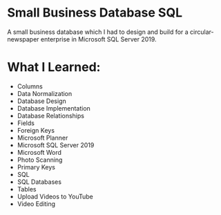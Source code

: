 # Small Business Database SQL
A small business database which I had to design and build for a circular-newspaper enterprise in Microsoft SQL Server 2019.


# What I Learned:
* Columns
* Data Normalization
* Database Design
* Database Implementation
* Database Relationships
* Fields
* Foreign Keys
* Microsoft Planner
* Microsoft SQL Server 2019
* Microsoft Word
* Photo Scanning
* Primary Keys
* SQL
* SQL Databases
* Tables
* Upload Videos to YouTube
* Video Editing
